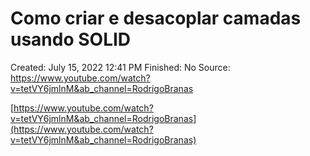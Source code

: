 # Como criar e desacoplar camadas usando SOLID

Created: July 15, 2022 12:41 PM
Finished: No
Source: https://www.youtube.com/watch?v=tetVY6jmlnM&ab_channel=RodrigoBranas

[https://www.youtube.com/watch?v=tetVY6jmlnM&ab_channel=RodrigoBranas](https://www.youtube.com/watch?v=tetVY6jmlnM&ab_channel=RodrigoBranas)